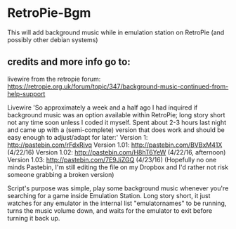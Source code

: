 # RetroPie-Bgm
This will add background music while in emulation station on RetroPie (and possibly other debian systems)

## credits and more info go to:
livewire from the retropie forum:
https://retropie.org.uk/forum/topic/347/background-music-continued-from-help-support

Livewire
'So approximately a week and a half ago I had inquired if background music was an option available within RetroPie; long story short not any time soon unless I coded it myself. Spent about 2-3 hours last night and came up with a (semi-complete) version that does work and should be easy enough to adjust/adapt for later:'
Version 1: http://pastebin.com/rFdxRivq
Version 1.01: http://pastebin.com/BVBxM41X (4/22/16)
Version 1.02: http://pastebin.com/H8hT6YeW (4/22/16, afternoon)
Version 1.03: http://pastebin.com/7E9JiZGQ (4/23/16)
(Hopefully no one minds Pastebin, I'm still editing the file on my Dropbox and I'd rather not risk someone grabbing a broken version)

Script's purpose was simple, play some background music whenever you're searching for a game inside Emulation Station. Long story short, it just watches for any emulator in the internal list "emulatornames" to be running, turns the music volume down, and waits for the emulator to exit before turning it back up.
